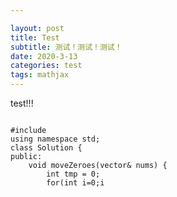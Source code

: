 ```yaml
---

layout: post
title: Test
subtitle: 测试！测试！测试！
date: 2020-3-13
categories: test
tags: mathjax
---
```


test!!!

<pre><code class ="language-c++">
#include<bits/stdc++.h>
using namespace std;
class Solution {
public:
    void moveZeroes(vector<int>& nums) {
    	int tmp = 0;
    	for(int i=0;i<nums.size();i++){
    		if(nums[i]!=0){
    			nums[tmp] = nums[i];
    			tmp++;
    		}
    	}
    	for(int i=tmp;i<nums.size();i++)
    		nums[i] = 0;
    }
};
</code>
</pre>

